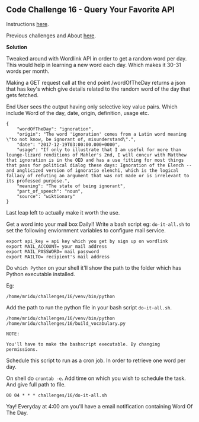 ## Code Challenge 16 - Query Your Favorite API

Instructions [here](http://pybit.es/codechallenge16.html).

Previous challenges and About [here](http://pybit.es/pages/challenges.html).


**Solution**

Tweaked around with Wordlink API in order to get a random word
per day. This would help in learning a new word each day. Which makes
it 30-31 words per month. 

Making a GET request call at the end point /wordOfTheDay returns a
json that has key's which give details related to the random word of
the day that gets fetched.

End User sees the output having only selective key value pairs.
Which include Word of the day, date, origin, definition, usage
etc. 


```
{
    "wordOfTheDay": "ignoration",
    "origin": "The word 'ignoration' comes from a Latin word meaning \"to not know, be ignorant of, misunderstand\".",
    "date": "2017-12-19T03:00:00.000+0000",
    "usage": "If only to illustrate that I am useful for more than lounge-lizard renditions of Mahler's 2nd, I will concur with Matthew that ignoration is in the OED and has a use fitting for most things that pass for political dialog these days: Ignoration of the Elench -- and anglicized version of ignoratio elenchi, which is the logical fallacy of refuting an argument that was not made or is irrelevant to its professed purpose.",
    "meaning": "The state of being ignorant",
    "part_of_speech": "noun",
    "source": "wiktionary"
}

```

Last leap left to actually make it worth the use. 

Get a word into your mail box Daily!!
Write a bash script eg: `do-it-all.sh` to set the following enviornment variables to configure mail service.

```
export api_key = api key which you get by sign up on wordlink
export MAIL_ACCOUNT= your mail address
export MAIL_PASSWORD= mail password
export MAILTO= recipient's mail address

``` 

Do `which Python`  on your shell it'll show the path to the folder which has Python executable installed.

Eg:

`/home/mridu/challenges/16/venv/bin/python`

Add the path to run the python file in your bash script `do-it-all.sh`.

```
/home/mridu/challenges/16/venv/bin/python /home/mridu/challenges/16/build_vocabulary.py

```

```
NOTE:

You'll have to make the bashscript executable. By changing permissions.

```

Schedule this script to run as a cron job. In order to retrieve one word per day.

On shell do `crontab -e`. Add time on which you wish to schedule the task. And give full path to file.

```
00 04 * * * challenges/16/do-it-all.sh

```

Yay! Everyday at 4:00 am you'll have a email notification containing Word Of The Day.
